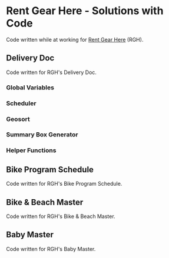 # Rent Gear Here - Solutions with Code
Code written while at working for [Rent Gear Here](https://www.rentgearhere.com) (RGH).



## Delivery Doc
Code written for RGH's Delivery Doc.

### Global Variables

### Scheduler

### Geosort

### Summary Box Generator

### Helper Functions

## Bike Program Schedule
Code written for RGH's Bike Program Schedule.



## Bike & Beach Master
Code written for RGH's Bike & Beach Master.



## Baby Master
Code written for RGH's Baby Master.

